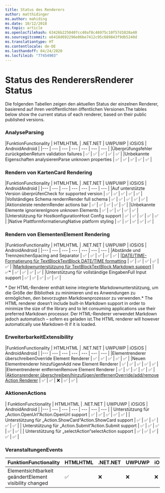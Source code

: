 ```yaml
---
title: Status des Renderers
author: matthidinger
ms.author: mahiding
ms.date: 10/12/2018
ms.topic: article
ms.openlocfilehash: 63426b2250407cc40af8c46975c10f57d1028a40
ms.sourcegitcommit: e6418d692296e06be7412c95c689843f9db5240d
ms.translationtype: HT
ms.contentlocale: de-DE
ms.lasthandoff: 04/24/2020
ms.locfileid: "77454903"
---
```

# <a name="renderer-status"></a><span data-ttu-id="fe4ce-102">Status des Renderers</span><span class="sxs-lookup"><span data-stu-id="fe4ce-102">Renderer Status</span></span>
<span data-ttu-id="fe4ce-103">Die folgenden Tabellen zeigen den aktuellen Status der einzelnen Renderer, basierend auf ihren veröffentlichten öffentlichen Versionen.</span><span class="sxs-lookup"><span data-stu-id="fe4ce-103">The tables below show the current status of each renderer, based on their public published versions.</span></span>

### <a name="parsing"></a><span data-ttu-id="fe4ce-104">Analyse</span><span class="sxs-lookup"><span data-stu-id="fe4ce-104">Parsing</span></span>

|<span data-ttu-id="fe4ce-105">Funktion</span><span class="sxs-lookup"><span data-stu-id="fe4ce-105">Functionality</span></span> | <span data-ttu-id="fe4ce-106">HTML</span><span class="sxs-lookup"><span data-stu-id="fe4ce-106">HTML</span></span> | <span data-ttu-id="fe4ce-107">.NET</span><span class="sxs-lookup"><span data-stu-id="fe4ce-107">.NET</span></span> | <span data-ttu-id="fe4ce-108">UWP</span><span class="sxs-lookup"><span data-stu-id="fe4ce-108">UWP</span></span> | <span data-ttu-id="fe4ce-109">iOS</span><span class="sxs-lookup"><span data-stu-id="fe4ce-109">iOS</span></span> | <span data-ttu-id="fe4ce-110">Android</span><span class="sxs-lookup"><span data-stu-id="fe4ce-110">Android</span></span> |
|--- | --- | --- | --- | --- | --- | --- |
|<span data-ttu-id="fe4ce-111">Überprüfungsfehler zurückgeben</span><span class="sxs-lookup"><span data-stu-id="fe4ce-111">Return validation failures</span></span> | ✅ | ✅ | ✅ | ✅ | ✅ |
|<span data-ttu-id="fe4ce-112">Unbekannte Eigenschaften analysieren</span><span class="sxs-lookup"><span data-stu-id="fe4ce-112">Parse unknown properties</span></span> | ✅ | ✅ | ✅ | ✅ | ✅ |

### <a name="card-rendering"></a><span data-ttu-id="fe4ce-113">Rendern von Karten</span><span class="sxs-lookup"><span data-stu-id="fe4ce-113">Card Rendering</span></span>

|<span data-ttu-id="fe4ce-114">Funktion</span><span class="sxs-lookup"><span data-stu-id="fe4ce-114">Functionality</span></span> | <span data-ttu-id="fe4ce-115">HTML</span><span class="sxs-lookup"><span data-stu-id="fe4ce-115">HTML</span></span> | <span data-ttu-id="fe4ce-116">.NET</span><span class="sxs-lookup"><span data-stu-id="fe4ce-116">.NET</span></span> | <span data-ttu-id="fe4ce-117">UWP</span><span class="sxs-lookup"><span data-stu-id="fe4ce-117">UWP</span></span> | <span data-ttu-id="fe4ce-118">iOS</span><span class="sxs-lookup"><span data-stu-id="fe4ce-118">iOS</span></span> | <span data-ttu-id="fe4ce-119">Android</span><span class="sxs-lookup"><span data-stu-id="fe4ce-119">Android</span></span> |
|--- | --- | --- | --- | --- | --- | --- |
|<span data-ttu-id="fe4ce-120">Auf unterstützte Version überprüfen</span><span class="sxs-lookup"><span data-stu-id="fe4ce-120">Check for supported version</span></span> | ✅ | ✅ | ✅ | ✅ | ✅  |
|<span data-ttu-id="fe4ce-121">Vollständiges Schema rendern</span><span class="sxs-lookup"><span data-stu-id="fe4ce-121">Render full schema</span></span> | ✅ | ✅ | ✅ | ✅ | ✅ |
|<span data-ttu-id="fe4ce-122">Aktionsleiste rendern</span><span class="sxs-lookup"><span data-stu-id="fe4ce-122">Render actions bar</span></span> | ✅ | ✅ | ✅ | ✅ | ✅ |
|<span data-ttu-id="fe4ce-123">Unbekannte Elemente ignorieren</span><span class="sxs-lookup"><span data-stu-id="fe4ce-123">Ignore unknown Elements</span></span> | ✅ | ✅ | ✅ | ✅ | ✅ |
|<span data-ttu-id="fe4ce-124">Unterstützung für Hostkonfiguration</span><span class="sxs-lookup"><span data-stu-id="fe4ce-124">Host Config support</span></span> | ✅ | ✅ | ✅ | ✅ | ✅ |
|<span data-ttu-id="fe4ce-125">Native Plattformformatierung</span><span class="sxs-lookup"><span data-stu-id="fe4ce-125">Native platform styling</span></span> | ✅ | ✅ | ✅ | ✅ | ✅ |

### <a name="element-rendering"></a><span data-ttu-id="fe4ce-126">Rendern von Elementen</span><span class="sxs-lookup"><span data-stu-id="fe4ce-126">Element Rendering</span></span>

|<span data-ttu-id="fe4ce-127">Funktion</span><span class="sxs-lookup"><span data-stu-id="fe4ce-127">Functionality</span></span> | <span data-ttu-id="fe4ce-128">HTML</span><span class="sxs-lookup"><span data-stu-id="fe4ce-128">HTML</span></span> | <span data-ttu-id="fe4ce-129">.NET</span><span class="sxs-lookup"><span data-stu-id="fe4ce-129">.NET</span></span> | <span data-ttu-id="fe4ce-130">UWP</span><span class="sxs-lookup"><span data-stu-id="fe4ce-130">UWP</span></span> | <span data-ttu-id="fe4ce-131">iOS</span><span class="sxs-lookup"><span data-stu-id="fe4ce-131">iOS</span></span> | <span data-ttu-id="fe4ce-132">Android</span><span class="sxs-lookup"><span data-stu-id="fe4ce-132">Android</span></span> |
|--- | --- | --- | --- | --- | --- | --- |
|<span data-ttu-id="fe4ce-133">Abstände und Trennzeichen</span><span class="sxs-lookup"><span data-stu-id="fe4ce-133">Spacing and Separator</span></span> | ✅ | ✅ | ✅ | ✅ | ✅ |
|[<span data-ttu-id="fe4ce-134">DATE/TIME-Formatierung für TextBlock</span><span class="sxs-lookup"><span data-stu-id="fe4ce-134">TextBlock DATE/TIME formatting</span></span>](../authoring-cards/text-features.md#datetime-formatting-and-localization) | ✅ | ✅ | ✅ | ✅ | ✅ |
|[<span data-ttu-id="fe4ce-135">Markdownunterstützung für TextBlock</span><span class="sxs-lookup"><span data-stu-id="fe4ce-135">TextBlock Markdown support</span></span>](../authoring-cards/text-features.md#markdown) | ✅* | ✅ | ✅ | ✅ | ✅ |
|<span data-ttu-id="fe4ce-136">Unterstützung für vollständige Eingaben</span><span class="sxs-lookup"><span data-stu-id="fe4ce-136">Full Input support</span></span> | ✅ | ✅ | ✅ | ✅ | ✅ |

<span data-ttu-id="fe4ce-137">\* Der HTML-Renderer enthält keine integrierte Markdownunterstützung, um die Größe der Bibliothek zu minimieren und es Anwendungen zu ermöglichen, den bevorzugten Markdownprozessor zu verwenden.</span><span class="sxs-lookup"><span data-stu-id="fe4ce-137">\* The HTML renderer doesn’t include built-in Markdown support in order to minimize the size of the library and to let consuming applications use their preferred Markdown processor.</span></span> <span data-ttu-id="fe4ce-138">Der HTML-Renderer verwendet Markdown jedoch automatisch – sofern es geladen ist.</span><span class="sxs-lookup"><span data-stu-id="fe4ce-138">The HTML renderer will however automatically use Markdown-It if it is loaded.</span></span>

### <a name="extensibility"></a><span data-ttu-id="fe4ce-139">Erweiterbarkeit</span><span class="sxs-lookup"><span data-stu-id="fe4ce-139">Extensibility</span></span>

|<span data-ttu-id="fe4ce-140">Funktion</span><span class="sxs-lookup"><span data-stu-id="fe4ce-140">Functionality</span></span> | <span data-ttu-id="fe4ce-141">HTML</span><span class="sxs-lookup"><span data-stu-id="fe4ce-141">HTML</span></span> | <span data-ttu-id="fe4ce-142">.NET</span><span class="sxs-lookup"><span data-stu-id="fe4ce-142">.NET</span></span> | <span data-ttu-id="fe4ce-143">UWP</span><span class="sxs-lookup"><span data-stu-id="fe4ce-143">UWP</span></span> | <span data-ttu-id="fe4ce-144">iOS</span><span class="sxs-lookup"><span data-stu-id="fe4ce-144">iOS</span></span> | <span data-ttu-id="fe4ce-145">Android</span><span class="sxs-lookup"><span data-stu-id="fe4ce-145">Android</span></span> |
|--- | --- | --- | --- | --- | --- | --- |
|<span data-ttu-id="fe4ce-146">Elementrenderer überschreiben</span><span class="sxs-lookup"><span data-stu-id="fe4ce-146">Override Element Renderer</span></span> | ✅ | ✅ | ✅ | ✅ | ✅ |
|<span data-ttu-id="fe4ce-147">Neuen Elementrenderer hinzufügen</span><span class="sxs-lookup"><span data-stu-id="fe4ce-147">Add new Element Renderer</span></span> | ✅ | ✅ | ✅ | ✅ | ✅ |
|<span data-ttu-id="fe4ce-148">Elementrenderer entfernen</span><span class="sxs-lookup"><span data-stu-id="fe4ce-148">Remove Element Renderer</span></span> | ✅ | ✅ | ✅ | ✅ | ✅ |
|[<span data-ttu-id="fe4ce-149">Aktionsrenderer überschreiben/hinzufügen/entfernen</span><span class="sxs-lookup"><span data-stu-id="fe4ce-149">Override/add/remove Action Renderer</span></span>](https://github.com/Microsoft/AdaptiveCards/issues/1671) | ✅ | ✅ | ❌ | ✅ | ✅ |

### <a name="actions"></a><span data-ttu-id="fe4ce-150">Aktionen</span><span class="sxs-lookup"><span data-stu-id="fe4ce-150">Actions</span></span>

| <span data-ttu-id="fe4ce-151">Funktion</span><span class="sxs-lookup"><span data-stu-id="fe4ce-151">Functionality</span></span> | <span data-ttu-id="fe4ce-152">HTML</span><span class="sxs-lookup"><span data-stu-id="fe4ce-152">HTML</span></span> | <span data-ttu-id="fe4ce-153">.NET</span><span class="sxs-lookup"><span data-stu-id="fe4ce-153">.NET</span></span> | <span data-ttu-id="fe4ce-154">UWP</span><span class="sxs-lookup"><span data-stu-id="fe4ce-154">UWP</span></span> | <span data-ttu-id="fe4ce-155">iOS</span><span class="sxs-lookup"><span data-stu-id="fe4ce-155">iOS</span></span> | <span data-ttu-id="fe4ce-156">Android</span><span class="sxs-lookup"><span data-stu-id="fe4ce-156">Android</span></span> |
|--- | --- | --- | --- | --- | --- | --- |
| <span data-ttu-id="fe4ce-157">Unterstützung für „Action.OpenUrl“</span><span class="sxs-lookup"><span data-stu-id="fe4ce-157">Action.OpenUrl support</span></span> | ✅ | ✅ | ✅ | ✅ | ✅  |
| <span data-ttu-id="fe4ce-158">Unterstützung für „Action.ShowCard“</span><span class="sxs-lookup"><span data-stu-id="fe4ce-158">Action.ShowCard support</span></span>  | ✅ | ✅ | ✅ | ✅ | ✅ |
| <span data-ttu-id="fe4ce-159">Unterstützung für „Action.Submit“</span><span class="sxs-lookup"><span data-stu-id="fe4ce-159">Action.Submit support</span></span>  | ✅ | ✅ | ✅ | ✅ | ✅  |
| <span data-ttu-id="fe4ce-160">Unterstützung für „selectAction“</span><span class="sxs-lookup"><span data-stu-id="fe4ce-160">selectAction support</span></span> | ✅ | ✅ | ✅ | ✅ | ✅ |

### <a name="events"></a><span data-ttu-id="fe4ce-161">Veranstaltungen</span><span class="sxs-lookup"><span data-stu-id="fe4ce-161">Events</span></span>

|       <span data-ttu-id="fe4ce-162">Funktion</span><span class="sxs-lookup"><span data-stu-id="fe4ce-162">Functionality</span></span>        | <span data-ttu-id="fe4ce-163">HTML</span><span class="sxs-lookup"><span data-stu-id="fe4ce-163">HTML</span></span> | <span data-ttu-id="fe4ce-164">.NET</span><span class="sxs-lookup"><span data-stu-id="fe4ce-164">.NET</span></span> | <span data-ttu-id="fe4ce-165">UWP</span><span class="sxs-lookup"><span data-stu-id="fe4ce-165">UWP</span></span> | <span data-ttu-id="fe4ce-166">iOS</span><span class="sxs-lookup"><span data-stu-id="fe4ce-166">iOS</span></span> | <span data-ttu-id="fe4ce-167">Android</span><span class="sxs-lookup"><span data-stu-id="fe4ce-167">Android</span></span> | 
|----------------------------|------|------|-----|-----|---------|
| <span data-ttu-id="fe4ce-168">Elementsichtbarkeit geändert</span><span class="sxs-lookup"><span data-stu-id="fe4ce-168">Element visibility changed</span></span> |  ✅   |  ❌   |  ❌  |  ❌  | ❌ |


